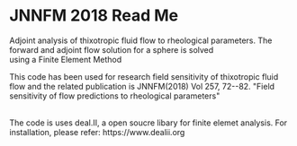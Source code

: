 # JNNFM 2018 Read Me 
Adjoint analysis of thixotropic fluid flow to rheological parameters.
The forward and adjoint flow solution for a sphere is solved  
using a Finite Element Method </br>

This code has been used for research field sensitivity of thixotropic
fluid flow and the related publication is JNNFM(2018) Vol 257, 72--82.
"Field sensitivity of flow predictions to rheological parameters" 

</br>
The code is uses deal.II, a open soucre libary for finite elemet analysis. For installation, please refer: https://www.dealii.org </br>


